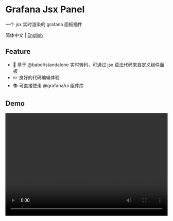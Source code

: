 # Grafana Jsx Panel
一个 jsx 实时渲染的 grafana 面板插件

简体中文 | [English](./README.md)

## Feature
- 🔄 基于 @babel/standalone 实时转码，可通过 jsx 语法代码来自定义组件面板
- ✏️ 良好的代码编辑体验
- 📚 可直接使用 @grafana/ui 组件库

## Demo
<video width="100%" height="320" controls>
  <source src="./static/demo.mp4" type="video/mp4">
  Your browser does not support the video tag.
</video>